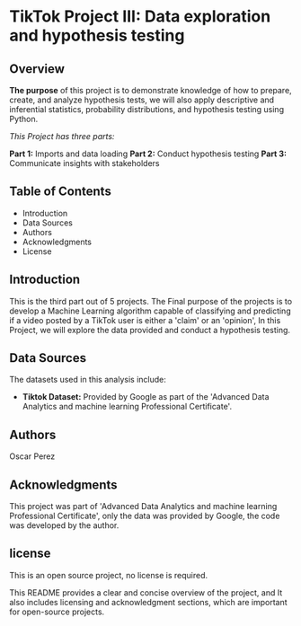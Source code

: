 # **TikTok Project III: Data exploration and hypothesis testing**

## Overview
**The purpose** of this project is to demonstrate knowledge of how to prepare, create, and analyze hypothesis tests, we will also apply descriptive and inferential statistics, probability distributions, and hypothesis testing using Python.

*This Project has three parts:*

**Part 1:** Imports and data loading
**Part 2:** Conduct hypothesis testing
**Part 3:** Communicate insights with stakeholders

## Table of Contents
- Introduction
- Data Sources
- Authors
- Acknowledgments
- License

## Introduction
This is the third part out of 5 projects. The Final purpose of the projects is to develop a Machine Learning algorithm capable of classifying and predicting if a video posted by a TikTok user is either a 'claim' or an 'opinion', In this Project, we will explore the data provided and conduct a hypothesis testing.

## Data Sources
The datasets used in this analysis include:
- **Tiktok Dataset:** Provided by Google as part of the 'Advanced Data Analytics and machine learning Professional Certificate'.

## Authors
Oscar Perez

## Acknowledgments
This project was part of 'Advanced Data Analytics and machine learning Professional Certificate', only the data was provided by Google, the code was developed by the author.

## license
This is an open source project, no license is required.

This README provides a clear and concise overview of the project, and It also includes licensing and acknowledgment sections, which are important for open-source projects.
